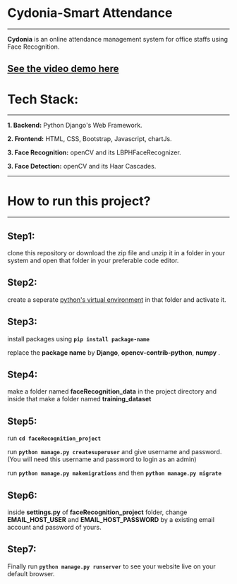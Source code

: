 # Cydonia-Smart Attendance
---
**Cydonia** is an online attendance management system for office staffs using Face Recognition.

## [See the video demo here]()

# Tech Stack:
---
**1. Backend:** Python Django's Web Framework.

**2. Frontend:** HTML, CSS, Bootstrap, Javascript, chartJs.

**3. Face Recognition:** openCV and its LBPHFaceRecognizer.

**3. Face Detection:** openCV and its Haar Cascades. 

---
# How to run this project?
---
**Step1:** 
---
clone this repository or download the zip file and unzip it in a folder in your system and open that folder in your preferable code editor.

**Step2:** 
---
create a seperate [python's virtual environment](https://packaging.python.org/guides/installing-using-pip-and-virtual-environments/) in that folder and activate it.

**Step3:** 
---
install packages using **``` pip install package-name ```**

replace the **package name** by **Django**, **opencv-contrib-python**, **numpy** .

**Step4:** 
---
make a folder named **faceRecognition_data** in the project directory and inside that make a folder named **training_dataset**

**Step5:** 
---
run **``` cd faceRecognition_project ```** 

run **``` python manage.py createsuperuser ```** and give username and password. (You will need this username and password to login as an admin)

run  **``` python manage.py makemigrations ```** and then  **``` python manage.py migrate ```**

**Step6:** 
---
inside **settings.py** of **faceRecognition_project** folder, change **EMAIL_HOST_USER** and **EMAIL_HOST_PASSWORD** by a existing email account and password of yours.

**Step7:** 
---

Finally run   **``` python manage.py runserver ```** to see your website live on your default browser.





